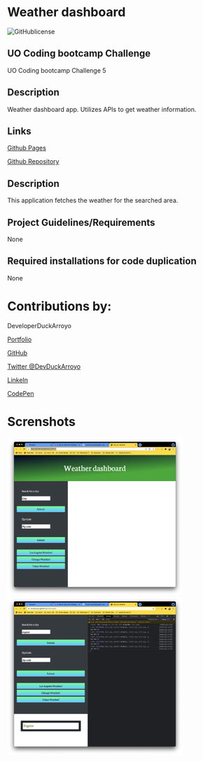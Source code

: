 # Weather dashboard

![GitHublicense](https://img.shields.io/npm/l/express?style=for-the-badge)

## UO Coding bootcamp Challenge

UO Coding bootcamp Challenge 5

## Description

Weather dashboard app. Utilizes APIs to get weather information.

## Links

[Github Pages](https://duckarroyo.github.io/weather)

[Github Repository](https://github.com/DuckArroyo/weather)

## Description

This application fetches the weather for the searched area.

## Project Guidelines/Requirements

None

## Required installations for code duplication

None

# Contributions by:

DeveloperDuckArroyo

[Portfolio](https://duckarroyo.github.io/challenge2/)

[GitHub](https://github.com/DuckArroyo)

[Twitter @DevDuckArroyo](https://twitter.com/DevDuckArroyo)

[LinkeIn](https://www.linkedin.com/in/duckarroyo/)

[CodePen](https://codepen.io/DeveloperDuckArroyo)

# Screnshots

<img src="./images/a.png" style="width: 400px">

<img src="./images/b.png" style="width: 400px">
